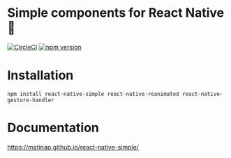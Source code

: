 # Simple components for React Native :iphone:
[![CircleCI](https://circleci.com/gh/matiNap/react-native-simple.svg?style=svg)](https://circleci.com/gh/matiNap/react-native-simple)
[![npm version](https://badge.fury.io/js/react-native-simple.svg)](https://badge.fury.io/js/react-native-simple)

# Installation

`npm install react-native-simple react-native-reanimated react-native-gesture-handler`

# Documentation

https://matinap.github.io/react-native-simple/
